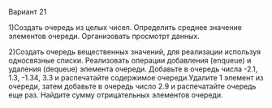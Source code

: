 Вариант 21

1)Создать очередь из целых чисел. Определить среднее значение элементов очереди. Организовать просмотрт данных.

2)Создать очередь вещественных значений, для реализации используя односвязные списки. Реализовать операции добавления (enqueue) и удаления (dequeue) элемента очереди. Добавьте в очередь числа -2.1, 1.3, -1.34, 3.3 и распечатайте содержимое очереди.Удалите 1 элемент из очереди, затем добавьте в очередь число 2.9 и распечатайте очередь еще раз. Найдите сумму отрицательных элементов очереди.
